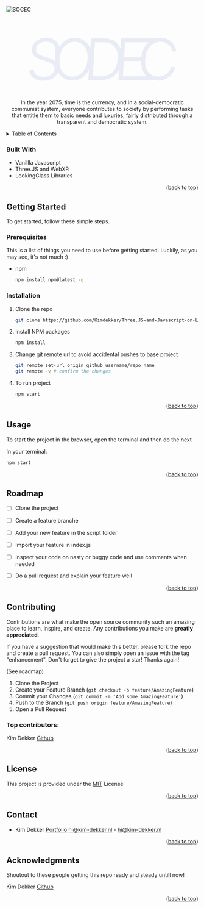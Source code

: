 ![SOCEC](https://github.com/user-attachments/assets/40848b6c-5ded-4e49-a941-a5464a061e4c)<a id="readme-top"></a>

<br />
<div align="center">
<svg width="401" height="182" viewBox="0 0 401 182" fill="none" xmlns="http://www.w3.org/2000/svg">
<path d="M76.4653 64.4482C76.1457 58.4467 73.7842 53.7415 69.3808 50.3324C64.9774 46.9233 59.26 45.2188 52.2288 45.2188C47.2572 45.2188 42.8183 46.071 38.912 47.7756C35.0413 49.4446 31.934 51.7706 29.5903 54.7535C27.282 57.701 26.0036 61.0568 25.7551 64.821C25.5775 67.6974 26.0569 70.201 27.1933 72.3317C28.3651 74.4624 29.9632 76.2734 31.9873 77.7649C34.0115 79.2564 36.2487 80.517 38.699 81.5469C41.1847 82.5767 43.6173 83.4467 45.9965 84.157L57.1826 87.2997C60.3786 88.223 63.6634 89.3949 67.037 90.8153C70.4461 92.2358 73.5711 94.0824 76.412 96.3551C79.2529 98.5923 81.4901 101.38 83.1237 104.718C84.7927 108.056 85.4674 112.087 85.1478 116.81C84.7572 122.669 82.8928 127.942 79.5548 132.63C76.2167 137.317 71.6002 141.028 65.7053 143.763C59.8105 146.497 52.8325 147.864 44.7714 147.864C37.243 147.864 30.7799 146.639 25.3822 144.189C20.02 141.703 15.9007 138.259 13.0242 133.855C10.1478 129.416 8.69185 124.285 8.65634 118.461H19.949C20.02 122.722 21.1919 126.291 23.4646 129.168C25.7728 132.044 28.8268 134.21 32.6265 135.666C36.4617 137.122 40.7231 137.85 45.4106 137.85C50.7373 137.85 55.5313 136.962 59.7927 135.187C64.0896 133.411 67.5342 130.943 70.1265 127.783C72.7544 124.587 74.2103 120.876 74.4944 116.65C74.743 112.957 73.9795 109.903 72.2039 107.488C70.4284 105.038 67.8893 103.013 64.5867 101.415C61.3197 99.782 57.5732 98.3437 53.3474 97.1008L40.4035 93.2656C32.0228 90.7798 25.5775 87.282 21.0676 82.772C16.5931 78.2266 14.5867 72.4027 15.0484 65.3004C15.439 59.37 17.3744 54.1676 20.8545 49.6932C24.3701 45.1832 28.9333 41.6676 34.5441 39.1463C40.1904 36.625 46.4049 35.3643 53.1876 35.3643C60.0413 35.3643 66.0249 36.625 71.1386 39.1463C76.2877 41.6321 80.265 45.0767 83.0704 49.4801C85.8758 53.848 87.2252 58.8374 87.1187 64.4482H76.4653ZM171.824 91.7209C171.043 103.085 168.362 112.957 163.781 121.337C159.2 129.683 153.199 136.128 145.777 140.673C138.391 145.219 130.116 147.491 120.954 147.491C111.65 147.491 103.554 145.183 96.6647 140.567C89.811 135.95 84.6086 129.434 81.0574 121.018C77.5418 112.602 76.1569 102.658 76.9026 91.1882C77.6839 79.8246 80.365 69.9702 84.9459 61.625C89.5624 53.2798 95.5638 46.8345 102.95 42.2891C110.372 37.7081 118.682 35.4176 127.879 35.4176C137.112 35.4176 145.155 37.7258 152.009 42.3423C158.898 46.9233 164.101 53.4396 167.616 61.8913C171.168 70.3075 172.57 80.2507 171.824 91.7209ZM161.224 91.1882C161.864 81.5646 160.798 73.3615 158.028 66.5788C155.294 59.7962 151.281 54.6293 145.99 51.0781C140.734 47.527 134.644 45.7514 127.719 45.7514C120.688 45.7514 114.243 47.5625 108.383 51.1847C102.56 54.7713 97.7833 59.9915 94.0546 66.8452C90.3614 73.6989 88.1775 81.9908 87.5028 91.7209C86.8635 101.344 87.9111 109.548 90.6455 116.33C93.4154 123.077 97.4282 128.244 102.684 131.831C107.975 135.382 114.101 137.158 121.061 137.158C128.092 137.158 134.52 135.364 140.344 131.778C146.203 128.156 150.979 122.918 154.673 116.064C158.401 109.21 160.585 100.918 161.224 91.1882ZM195.793 146H163.14L170.384 36.9091H204.528C215.004 36.9091 223.829 39.093 231.002 43.4609C238.175 47.8288 243.484 54.0966 246.929 62.2642C250.373 70.3963 251.705 80.1264 250.924 91.4545C250.178 102.818 247.533 112.584 242.987 120.751C238.442 128.884 232.174 135.134 224.184 139.501C216.229 143.834 206.766 146 195.793 146ZM174.805 136.146H195.579C204.812 136.146 212.643 134.335 219.07 130.712C225.533 127.055 230.54 121.852 234.092 115.105C237.643 108.322 239.738 100.261 240.377 90.9219C240.981 81.7244 240.004 73.8409 237.447 67.2713C234.891 60.6662 230.771 55.6058 225.089 52.0902C219.443 48.5391 212.252 46.7635 203.516 46.7635H180.718L174.805 136.146ZM242.306 146L249.55 36.9091H313.63L312.991 46.7635H259.884L257.274 86.4474H306.972L306.333 96.3018H256.581L253.971 136.146H308.037L307.398 146H242.306ZM394.155 71H383.182C382.685 67.2358 381.566 63.8267 379.826 60.7727C378.086 57.6832 375.866 55.0199 373.168 52.7827C370.469 50.5099 367.379 48.7699 363.899 47.5625C360.454 46.3551 356.708 45.7514 352.66 45.7514C345.806 45.7514 339.449 47.527 333.59 51.0781C327.766 54.5938 322.972 59.7784 319.208 66.6321C315.444 73.4503 313.224 81.8132 312.55 91.7209C311.91 101.558 313.011 109.867 315.852 116.65C318.693 123.397 322.759 128.511 328.05 131.991C333.377 135.435 339.414 137.158 346.161 137.158C350.245 137.158 354.133 136.554 357.827 135.347C361.52 134.139 364.876 132.417 367.894 130.18C370.948 127.942 373.54 125.279 375.671 122.19C377.837 119.065 379.435 115.638 380.465 111.909H391.491C390.213 117.094 388.189 121.852 385.419 126.185C382.649 130.517 379.275 134.281 375.298 137.477C371.321 140.673 366.847 143.141 361.875 144.881C356.939 146.621 351.63 147.491 345.948 147.491C336.68 147.491 328.601 145.201 321.712 140.62C314.858 136.004 309.655 129.487 306.104 121.071C302.589 112.619 301.204 102.658 301.949 91.1882C302.731 79.8246 305.412 69.9702 309.993 61.625C314.609 53.2443 320.611 46.7812 327.997 42.2358C335.419 37.6903 343.729 35.4176 352.926 35.4176C358.643 35.4176 363.881 36.2876 368.64 38.0277C373.398 39.7678 377.571 42.2358 381.158 45.4318C384.78 48.5923 387.692 52.3388 389.893 56.6712C392.131 61.0035 393.551 65.7798 394.155 71Z" fill="#E9EBF5" align="center"/>
<path d="M76.5 97V64L86 61L83.5 97H76.5Z" fill="#E9EBF5"/>
<path d="M349 36.8999H312.5V46.7665H336.5L349 36.8999Z" fill="#E9EBF5"/>
<path d="M332.5 136.14H306V146.007H339L332.5 136.14Z" fill="#E9EBF5"/>
</svg>

  <p align="center">
    In the year 2075, time is the currency, and in a social-democratic communist system, everyone contributes to society by performing tasks that entitle them to basic needs and luxuries, fairly distributed through a transparent and democratic system.
  </p>
</div>



<!-- TABLE OF CONTENTS -->
<details>
  <summary>Table of Contents</summary>
  <ol>
    <li>
      <ul>
        <li><a href="#built-with">Built With</a></li>
      </ul>
    </li>
    <li>
      <a href="#getting-started">Getting Started</a>
      <ul>
        <li><a href="#prerequisites">Prerequisites</a></li>
        <li><a href="#installation">Installation</a></li>
      </ul>
    </li>
    <li><a href="#usage">Usage</a></li>
    <li><a href="#roadmap">Roadmap</a></li>
    <li><a href="#contributing">Contributing</a></li>
    <li><a href="#license">License</a></li>
    <li><a href="#contact">Contact</a></li>
    <li><a href="#acknowledgments">Acknowledgments</a></li>
  </ol>
</details>



### Built With

* Vanillla Javascript
* Three.JS and WebXR
* LookingGlass Libraries

<p align="right">(<a href="#readme-top">back to top</a>)</p>



<!-- GETTING STARTED -->
## Getting Started

To get started, follow these simple steps.

### Prerequisites

This is a list of things you need to use before getting started. Luckily, as you may see, it's not much :)
* npm
  ```sh
  npm install npm@latest -g
  ```

### Installation

1. Clone the repo
   ```sh
   git clone https://github.com/Kimdekker/Three.JS-and-Javascript-on-LookingGlass.git
   ```
2. Install NPM packages
   ```sh
   npm install
   ```
3. Change git remote url to avoid accidental pushes to base project
   ```sh
   git remote set-url origin github_username/repo_name
   git remote -v # confirm the changes
   ```
4. To run project
   ```sh
   npm start
   ```

<p align="right">(<a href="#readme-top">back to top</a>)</p>



<!-- USAGE EXAMPLES -->
## Usage

To start the project in the browser, open the terminal and then do the next

In your terminal:
   ```sh
   npm start
   ```

<p align="right">(<a href="#readme-top">back to top</a>)</p>



<!-- ROADMAP -->
## Roadmap

- [ ] Clone the project
- [ ] Create a feature branche
- [ ] Add your new feature in the script folder
- [ ] Import your feature in index.js
- [ ] Inspect your code on nasty or buggy code and use comments when needed
- [ ] Do a pull request and explain your feature well




<p align="right">(<a href="#readme-top">back to top</a>)</p>



<!-- CONTRIBUTING -->
## Contributing

Contributions are what make the open source community such an amazing place to learn, inspire, and create. Any contributions you make are **greatly appreciated**.

If you have a suggestion that would make this better, please fork the repo and create a pull request. You can also simply open an issue with the tag "enhancement".
Don't forget to give the project a star! Thanks again!

(See roadmap)
1. Clone the Project
2. Create your Feature Branch (`git checkout -b feature/AmazingFeature`)
3. Commit your Changes (`git commit -m 'Add some AmazingFeature'`)
4. Push to the Branch (`git push origin feature/AmazingFeature`)
5. Open a Pull Request

### Top contributors:

Kim Dekker [Github](https://github.com/Kimdekker/)

<p align="right">(<a href="#readme-top">back to top</a>)</p>



<!-- LICENSE -->
## License

This project is provided under the [MIT](/LICENSE) License

<p align="right">(<a href="#readme-top">back to top</a>)</p>



<!-- CONTACT -->
## Contact

- Kim Dekker [Portfolio](https://kim-dekker.nl)
[hi@kim-dekker.nl](mailto:hi@kim-dekker.nl) - hi@kim-dekker.nl


<p align="right">(<a href="#readme-top">back to top</a>)</p>



<!-- ACKNOWLEDGMENTS -->
## Acknowledgments

Shoutout to these people getting this repo ready and steady untill now!

Kim Dekker [Github](https://github.com/Kimdekker/)

<p align="right">(<a href="#readme-top">back to top</a>)</p>
